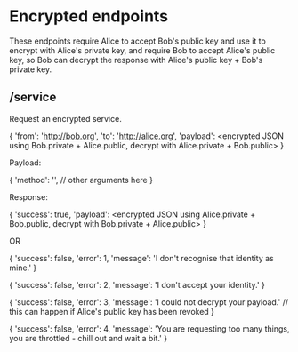 Encrypted endpoints
===================

These endpoints require Alice to accept Bob's public key and use it to encrypt with Alice's private key, 
and require Bob to accept Alice's public key, so Bob can decrypt
the response with Alice's public key + Bob's private key.

/service
--------

Request an encrypted service.

{
	'from': 'http://bob.org',
	'to': 'http://alice.org',
	'payload': <encrypted JSON using Bob.private + Alice.public, decrypt with Alice.private + Bob.public>
}

Payload:

{
	'method': '<method name>',
	// other arguments here
}

Response:

{
	'success': true,
	'payload': <encrypted JSON using Alice.private + Bob.public, decrypt with Bob.private + Alice.public>
}

OR

{
	'success': false,
	'error': 1,
	'message': 'I don't recognise that identity as mine.'
}

{
	'success': false,
	'error': 2,
	'message': 'I don't accept your identity.'
}

{
	'success': false,
	'error': 3,
	'message': 'I could not decrypt your payload.' // this can happen if Alice's public key has been revoked
}

{
	'success': false,
	'error': 4,
	'message': 'You are requesting too many things, you are throttled - chill out and wait a bit.'
}